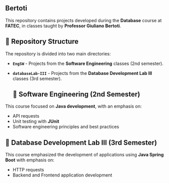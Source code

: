 ## Bertoti

This repository contains projects developed during the **Database** course at **FATEC**, in classes taught by **Professor Giuliano Bertoti**.

## 📂 Repository Structure  

The repository is divided into two main directories:  

- **`EngSW`** - Projects from the **Software Engineering** classes (2nd semester).  
- **`databaseLab-III`** - Projects from the **Database Development Lab III** classes (3rd semester).

  ## 📌 Software Engineering (2nd Semester)  

This course focused on **Java development**, with an emphasis on:  

- API requests
- Unit testing with **JUnit**  
- Software engineering principles and best practices

## 📌 Database Development Lab III (3rd Semester)  

This course emphasized the development of applications using **Java Spring Boot** with emphasis on:

- HTTP requests
- Backend and Frontend application development


